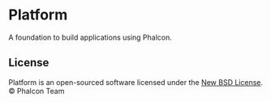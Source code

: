 # Platform

A foundation to build applications using Phalcon.

## License

Platform is an open-sourced software licensed under the [New BSD License][:license:].<br>
© Phalcon Team

[:license:]: https://github.com/phalcon/platform/blob/master/LICENSE.txt
